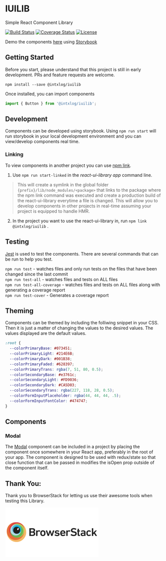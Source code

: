 # IUILIB
Simple React Component Library

 [![Build Status](https://travis-ci.org/intxlog/react-ui-library.svg?branch=master)](https://travis-ci.org/intxlog/react-ui-library) [![Coverage Status](https://coveralls.io/repos/github/intxlog/react-ui-library/badge.svg?branch=master)](https://coveralls.io/github/intxlog/react-ui-library?branch=master) [![License](https://img.shields.io/badge/license-MIT-green.svg)](https://github.com/intxlog/react-ui-library/blob/master/LICENSE)

Demo the components [here](https://intxlog.github.io/react-ui-library) using [Storybook](https://storybook.js.org/) 

## Getting Started
Before you start, please understand that this project is still in early development. PRs and feature requests are welcome.

```
npm install --save @intxlog/iuilib
```

Once installed, you can import components

```js
import { Button } from '@intxlog/iuilib';
```

## Development
Components can be developed using storybook. Using `npm run start` will run storybook in your local development environment and you can view/develop components real time. 

### Linking
To view components in another project you can use [npm link](https://docs.npmjs.com/cli/link.html).
1. Use `npm run start-linked` in the _react-ui-library app_ command line. 
> This will create a symlink in the global folder `{prefix}/lib/node_modules/<package>` that links to the package where the npm link command was executed and create a production build of the react-ui-library everytime a file is changed. This will allow you to develop components in other projects in real-time assuming your project is equipped to handle HMR.
2.  In the project you want to use the react-ui-library in,  run `npm link @intxlog/iuilib` .

## Testing
[Jest](https://jestjs.io/en/) is used to test the components. There are several commands that can be run to help you test.

`npm run test` - watches files and only run tests on the files that have been changed since the last commit  
`npm run test-all` - watches files and tests on ALL files  
`npm run test-all-coverage` - watches files and tests on ALL files along with generating a coverage report  
`npm run test-cover` - Generates a coverage report  

## Theming

Components can be themed by including the folliwing snippet in your CSS. Then it is just a matter of changing the values to the desired values. The values displayed are the default values. 
```css
:root {
  --colorPrimaryBase: #073451;
  --colorPrimaryLight: #214E6B;
  --colorPrimaryDark: #001B38;
  --colorPrimaryFaded: #628397;
  --colorPrimaryTrans: rgba(7, 51, 80, 0.5);
  --colorSecondaryBase: #e3761c;
  --colorSecondaryLight: #FD9036;
  --colorSecondaryDark: #CA5D03;
  --colorSecondaryTrans: rgba(227, 118, 28, 0.5);
  --colorFormInputPlaceholder: rgba(44, 44, 44, .5);
  --colorFormInputFontColor: #474747;
}
```

## Components

### Modal

The [Modal](https://intxlog.github.io/react-ui-library/?selectedKind=Modal&selectedStory=default&full=0&addons=1&stories=1&panelRight=0&addonPanel=storybook%2Factions%2Factions-panel) component can be included in a project by placing the component once somewhere in your React app, preferably in the root of your app. The component is designed to be used with redux/state so that close function that can be passed in modifies the isOpen prop outside of the component itself. 

## Thank You:
Thank you to BrowserStack for letting us use their awesome tools when testing this Library.

[![BrowserStack](/assets/browserstackLogo.png)](https://www.browserstack.com/)